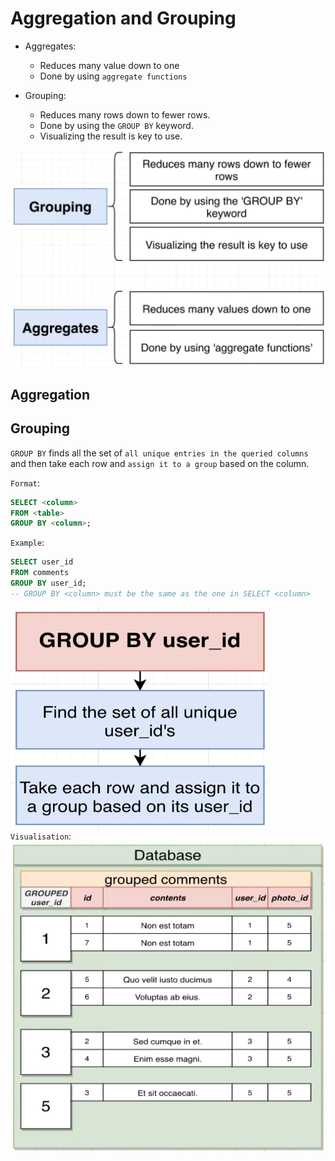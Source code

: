 # Aggregation and Grouping

- Aggregates:
  - Reduces many value down to one
  - Done by using `aggregate functions`

- Grouping:
  - Reduces many rows down to fewer rows.
  - Done by using the `GROUP BY` keyword.
  - Visualizing the result is key to use.

![aggregation and grouping](images/aggregation_and_grouping.png)

## Aggregation

## Grouping

`GROUP BY` finds all the set of `all unique entries in the queried columns` and then take each row and `assign it to a group` based on the column.

`Format`:

```SQL
SELECT <column>
FROM <table>
GROUP BY <column>;
```

`Example`:

```SQL
SELECT user_id
FROM comments
GROUP BY user_id;
-- GROUP BY <column> must be the same as the one in SELECT <column>
```

![group by](images/group_by.png)
`Visualisation`:
![group by example](images/group_by_example.png)
